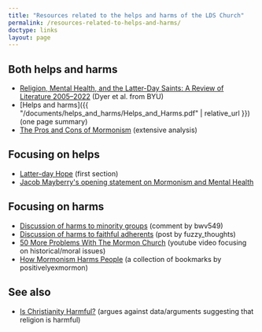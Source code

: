 ```yaml
---
title: "Resources related to the helps and harms of the LDS Church"
permalink: /resources-related-to-helps-and-harms/
doctype: links
layout: page
---
```


## Both helps and harms

* [Religion, Mental Health, and the Latter-Day Saints: A Review of Literature 2005–2022](https://www.mdpi.com/2077-1444/14/6/701) (Dyer et al. from BYU)
* [Helps and harms]({{ "/documents/helps_and_harms/Helps_and_Harms.pdf" | relative_url }}) (one page summary)
* [The Pros and Cons of Mormonism](https://web.archive.org/web/20190428215610/http://prosandconsofmormonism.com/) (extensive analysis)

## Focusing on helps

* [Latter-day Hope](http://latterdayhope.com/wp-content/uploads/2019/04/latter-day-hope.pdf) (first section) 
* [Jacob Mayberry's opening statement on Mormonism and Mental Health](https://jacobmayberry.substack.com/p/mormonism-and-mental-health)

## Focusing on harms

* [Discussion of harms to minority groups](https://www.reddit.com/r/exmormon/comments/96iei9/im_mormon_and_was_just_curious_as_to_why_people/e41b5g8/) (comment by bwv549)
* [Discussion of harms to faithful adherents](https://www.reddit.com/r/exmormon/comments/96st4p/a_semicomprehensive_list_of_harms_and_negative/) (post by fuzzy_thoughts)
* [50 More Problems With The Mormon Church](https://www.youtube.com/watch?v=1Bu7yZsvh1Y) (youtube video focusing on historical/moral issues)
* [How Mormonism Harms People](https://www.reddit.com/r/exmormon/comments/vizdxc/how_mormonism_harms_people_my_collection_of/) (a collection of bookmarks by positivelyexmormon)

## See also

* [Is Christianity Harmful?](https://www.youtube.com/watch?v=FnbHal6vL4o) (argues against data/arguments suggesting that religion is harmful)
